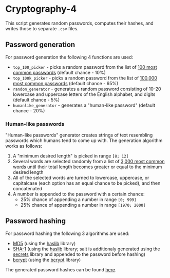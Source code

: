 # Cryptography-4

This script generates random passwords, computes their hashes, and writes those to separate `.csv` files.

## Password generation

For password generation the following 4 functions are used:

* `top_100_picker` - picks a random password from the list of [100 most common passwords](https://github.com/FArekkusu/Cryptography-4/blob/main/words/top_100.txt) (default chance - 10%)
* `top_100k_picker` - picks a random password from the list of [100,000 most common passwords](https://github.com/FArekkusu/Cryptography-4/blob/main/words/top_100k.txt) (default chance - 65%)
* `random_generator` - generates a random password consisting of 10-20 lowercase and uppercase letters of the English alphabet, and digits (default chance - 5%)
* `humanlike_generator` - generates a "human-like password" (default chance - 20%)

### Human-like passwords

"Human-like passwords" generator creates strings of text resembling passwords which humans tend to come up with. The generation algorithm works as follows:
1. A "minimum desired length" is picked in range `[8; 12]`
2. Several words are selected randomly from a list of [3,000 most common words](https://github.com/FArekkusu/Cryptography-4/blob/main/words/common_words.txt) until their total length becomes greater or equal to the minimum desired length
3. All of the selected words are turned to lowercase, uppercase, or capitalcase (each option has an equal chance to be picked), and then concatenated
4. A number is appended to the password with a certain chance:
    * 25% chance of appending a number in range `[0; 999]`
    * 25% chance of appending a number in range `[1970; 2000]`

## Password hashing

For password hashing the following 3 algorithms are used:

* [MD5](https://en.wikipedia.org/wiki/MD5) (using the [haslib](https://docs.python.org/3/library/hashlib.html) library)
* [SHA-1](https://en.wikipedia.org/wiki/SHA-1) (using the [haslib](https://docs.python.org/3/library/hashlib.html) library; salt is additionaly generated using the [secrets](https://docs.python.org/3/library/secrets.html) library and appended to the password before hashing)
* [bcrypt](https://en.wikipedia.org/wiki/Bcrypt) (using the [bcrypt](https://github.com/pyca/bcrypt/) library)

The generated password hashes can be found [here](https://github.com/FArekkusu/Cryptography-4/tree/main/generated_hashes).
